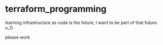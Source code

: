 # terraform_programming
learning infrastructure as code is the future, I want to be part of that future. o_O


please work
